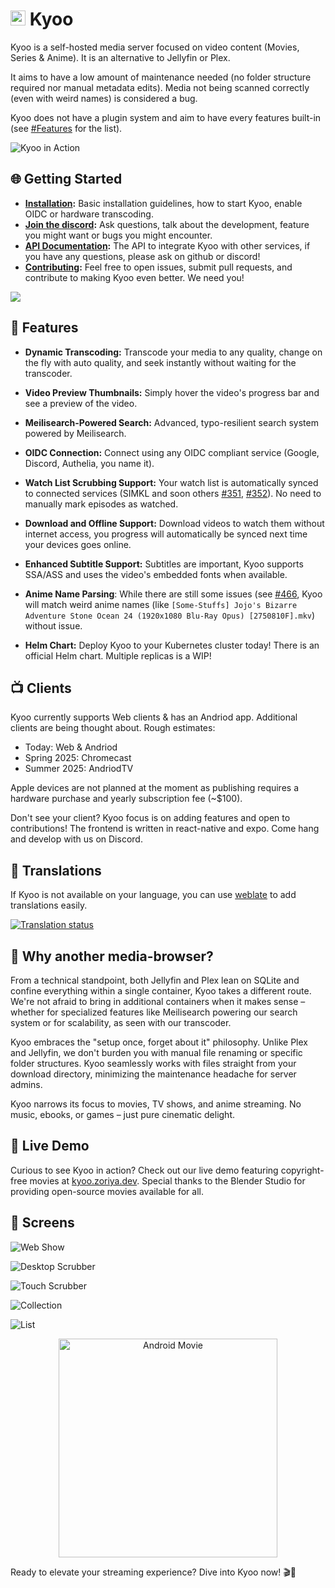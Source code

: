# <img width="24px" src="./icons/icon-256x256.png" alt=""> Kyoo

Kyoo is a self-hosted media server focused on video content (Movies, Series & Anime). It is an alternative to Jellyfin or Plex.

It aims to have a low amount of maintenance needed (no folder structure required nor manual metadata edits). Media not being scanned correctly (even with weird names) is considered a bug.

Kyoo does not have a plugin system and aim to have every features built-in (see [#Features](#-features) for the list).

![Kyoo in Action](https://raw.githubusercontent.com/zoriya/kyoo/screens/home.png)

## 🌐 Getting Started

- **[Installation](./INSTALLING.md):** Basic installation guidelines, how to start Kyoo, enable OIDC or hardware transcoding.
- **[Join the discord](https://discord.gg/E6Apw3aFaA):** Ask questions, talk about the development, feature you might want or bugs you might encounter.
- **[API Documentation](https://kyoo.zoriya.dev/api/doc):** The API to integrate Kyoo with other services, if you have any questions, please ask on github or discord!
- **[Contributing](./CONTRIBUTING.md):** Feel free to open issues, submit pull requests, and contribute to making Kyoo even better. We need you!

[![](https://discord.com/api/guilds/1216460898139635753/widget.png?style=banner2)](https://discord.gg/zpA74Qpvj5)

## 🚀 Features

- **Dynamic Transcoding:** Transcode your media to any quality, change on the fly with auto quality, and seek instantly without waiting for the transcoder.

- **Video Preview Thumbnails:** Simply hover the video's progress bar and see a preview of the video.

- **Meilisearch-Powered Search:** Advanced, typo-resilient search system powered by Meilisearch.

- **OIDC Connection:** Connect using any OIDC compliant service (Google, Discord, Authelia, you name it).

- **Watch List Scrubbing Support:** Your watch list is automatically synced to connected services (SIMKL and soon others [#351](https://github.com/zoriya/Kyoo/issues/351), [#352](https://github.com/zoriya/Kyoo/issues/352)). No need to manually mark episodes as watched.

- **Download and Offline Support:** Download videos to watch them without internet access, you progress will automatically be synced next time your devices goes online.

- **Enhanced Subtitle Support:** Subtitles are important, Kyoo supports SSA/ASS and uses the video's embedded fonts when available.

- **Anime Name Parsing**: While there are still some issues (see [#466](https://github.com/zoriya/Kyoo/issues/466), Kyoo will match weird anime names (like `[Some-Stuffs] Jojo's Bizarre Adventure Stone Ocean 24 (1920x1080 Blu-Ray Opus) [2750810F].mkv`) without issue.

- **Helm Chart:** Deploy Kyoo to your Kubernetes cluster today!  There is an official Helm chart.  Multiple replicas is a WIP!

## 📺 Clients

Kyoo currently supports Web clients & has an Andriod app.  Additional clients are being thought about.  Rough estimates:
* Today: Web & Andriod
* Spring 2025: Chromecast
* Summer 2025: AndriodTV

Apple devices are not planned at the moment as publishing requires a hardware purchase and yearly subscription fee (~$100).

Don't see your client?  Kyoo focus is on adding features and open to contributions!  The frontend is written in react-native and expo.  Come hang and develop with us on Discord.

## 📖 Translations

If Kyoo is not available on your language, you can use [weblate](https://hosted.weblate.org/engage/kyoo/) to add translations easily.

[![Translation status](https://hosted.weblate.org/widget/kyoo/kyoo/multi-auto.svg)](https://hosted.weblate.org/engage/kyoo/)

## 📜 Why another media-browser?

From a technical standpoint, both Jellyfin and Plex lean on SQLite and confine everything within a single container, Kyoo takes a different route. We're not afraid to bring in additional containers when it makes sense – whether for specialized features like Meilisearch powering our search system or for scalability, as seen with our transcoder.

Kyoo embraces the "setup once, forget about it" philosophy. Unlike Plex and Jellyfin, we don't burden you with manual file renaming or specific folder structures. Kyoo seamlessly works with files straight from your download directory, minimizing the maintenance headache for server admins.

Kyoo narrows its focus to movies, TV shows, and anime streaming. No music, ebooks, or games – just pure cinematic delight.

## 🔗 Live Demo

Curious to see Kyoo in action? Check out our live demo featuring copyright-free movies at [kyoo.zoriya.dev](https://kyoo.zoriya.dev). Special thanks to the Blender Studio for providing open-source movies available for all.

## 👀 Screens

![Web Show](https://raw.githubusercontent.com/zoriya/kyoo/screens/show-details.png)

![Desktop Scrubber](https://raw.githubusercontent.com/zoriya/kyoo/screens/hover-scrubber.png)

![Touch Scrubber](https://raw.githubusercontent.com/zoriya/kyoo/screens/bottom-scrubber.png)

![Collection](https://raw.githubusercontent.com/zoriya/kyoo/screens/collection.png)

![List](https://raw.githubusercontent.com/zoriya/kyoo/screens/list.png)

<p align="center">
	<img
		src="https://raw.githubusercontent.com/zoriya/kyoo/screens/android-movie.png"
		alt="Android Movie"
		width="350"
	/>
</p>
Ready to elevate your streaming experience? Dive into Kyoo now! 🎬🎉

<!-- vim: set wrap: -->
